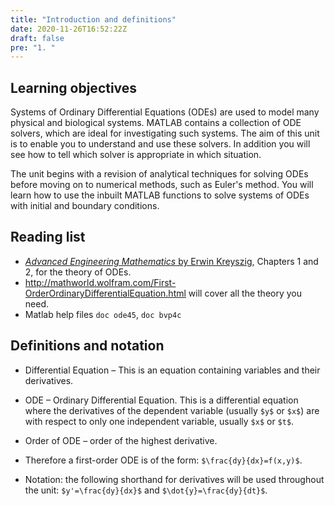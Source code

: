 ```yaml
---
title: "Introduction and definitions"
date: 2020-11-26T16:52:22Z
draft: false
pre: "1. "
---
```



## Learning objectives

Systems of Ordinary Differential Equations (ODEs) are used to model many physical and biological systems.
MATLAB contains a collection of ODE solvers, which are ideal for investigating such systems.
The aim of this unit is to enable you to understand and use these solvers.
In addition you will see how to tell which solver is appropriate in which situation.

The unit begins with a revision of analytical techniques for solving ODEs before moving on to numerical methods, such as Euler's method.
You will learn how to use the inbuilt MATLAB functions to solve systems of ODEs with initial and boundary conditions.


## Reading list

- [*Advanced Engineering Mathematics* by Erwin Kreyszig](http://solo.bodleian.ox.ac.uk/permalink/f/n28kah/oxfaleph021446150), Chapters 1 and 2, for the theory of ODEs.
- http://mathworld.wolfram.com/First-OrderOrdinaryDifferentialEquation.html will cover all the theory you need.
- Matlab help files `doc ode45`, `doc bvp4c`


## Definitions and notation

- Differential Equation – This is an equation containing variables and their derivatives.  

- ODE – Ordinary Differential Equation. This is a differential equation where the derivatives of the dependent variable (usually `$y$` or `$x$`) are with respect to only one independent variable, usually `$x$` or `$t$`.  

- Order of ODE – order of the highest derivative.  

- Therefore a first-order ODE is of the form: `$\frac{dy}{dx}=f(x,y)$`.  

- Notation: the following shorthand for derivatives will be used throughout the unit: `$y'=\frac{dy}{dx}$` and `$\dot{y}=\frac{dy}{dt}$`.  
